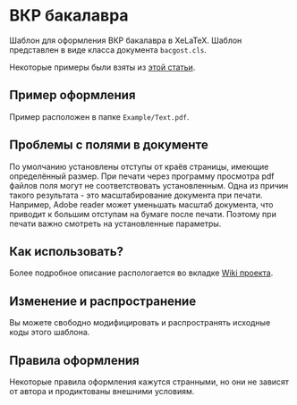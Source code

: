 # ВКР бакалавра

Шаблон для оформления ВКР бакалавра в XeLaTeX. Шаблон представлен в виде класса документа `bacgost.cls`.

Некоторые примеры были взяты из [этой статьи](https://habrahabr.ru/post/144648/).

## Пример оформления

Пример расположен в папке `Example/Text.pdf`.

## Проблемы с полями в документе

По умолчанию установлены отступы от краёв страницы, имеющие определённый размер. При печати через программу просмотра pdf файлов поля могут не соответствовать установленным. Одна из причин такого результата - это масштабирование документа при печати. Например, Adobe reader может уменьшать масштаб документа, что приводит к большим отступам на бумаге после печати. Поэтому при печати важно смотреть на установленные параметры.

## Как использовать?

Более подробное описание распологается во вкладке [Wiki проекта](https://github.com/KernelA/xelatex-gost-bac/wiki).

## Изменение и распространение

Вы можете свободно модифицировать и распространять исходные коды этого шаблона.

## Правила оформления

Некоторые правила оформления кажутся странными, но они не зависят от автора и продиктованы внешними условиям.
